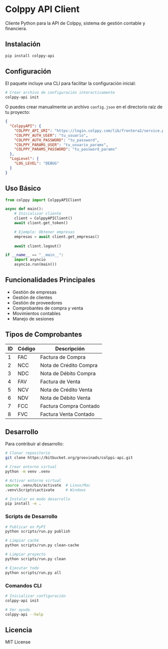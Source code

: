 # Colppy API Client

Cliente Python para la API de Colppy, sistema de gestión contable y financiera.

## Instalación

```bash
pip install colppy-api
```

## Configuración

El paquete incluye una CLI para facilitar la configuración inicial:

```bash
# Crear archivo de configuración interactivamente
colppy-api init
```

O puedes crear manualmente un archivo `config.json` en el directorio raíz de tu proyecto:

```json
{
  "ColppyAPI": {
    "COLPPY_API_URI": "https://login.colppy.com/lib/frontera2/service.php",
    "COLPPY_AUTH_USER": "tu_usuario",
    "COLPPY_AUTH_PASSWORD": "tu_password",
    "COLPPY_PARAMS_USER": "tu_usuario_params",
    "COLPPY_PARAMS_PASSWORD": "tu_password_params"
  },
  "LogLevel": {
    "LOG_LEVEL": "DEBUG"
  }
}
```

## Uso Básico

```python
from colppy import ColppyAPIClient

async def main():
    # Inicializar cliente
    client = ColppyAPIClient()
    await client.get_token()

    # Ejemplo: Obtener empresas
    empresas = await client.get_empresas()
    
    await client.logout()

if __name__ == "__main__":
    import asyncio
    asyncio.run(main())
```

## Funcionalidades Principales

- Gestión de empresas
- Gestión de clientes
- Gestión de proveedores
- Comprobantes de compra y venta
- Movimientos contables
- Manejo de sesiones

## Tipos de Comprobantes

| ID | Código | Descripción               |
|----|--------|---------------------------|
| 1  | FAC    | Factura de Compra        |
| 2  | NCC    | Nota de Crédito Compra   |
| 3  | NDC    | Nota de Débito Compra    |
| 4  | FAV    | Factura de Venta         |
| 5  | NCV    | Nota de Crédito Venta    |
| 6  | NDV    | Nota de Débito Venta     |
| 7  | FCC    | Factura Compra Contado   |
| 8  | FVC    | Factura Venta Contado    |

## Desarrollo

Para contribuir al desarrollo:

```bash
# Clonar repositorio
git clone https://bitbucket.org/groovinads/colppi-api.git

# Crear entorno virtual
python -m venv .venv

# Activar entorno virtual
source .venv/bin/activate  # Linux/Mac
.venv\Scripts\activate     # Windows

# Instalar en modo desarrollo
pip install -e .
```

### Scripts de Desarrollo

```bash
# Publicar en PyPI
python scripts/run.py publish

# Limpiar caché
python scripts/run.py clean-cache

# Limpiar proyecto
python scripts/run.py clean

# Ejecutar todo
python scripts/run.py all
```

### Comandos CLI

```bash
# Inicializar configuración
colppy-api init

# Ver ayuda
colppy-api --help
```

## Licencia

MIT License

